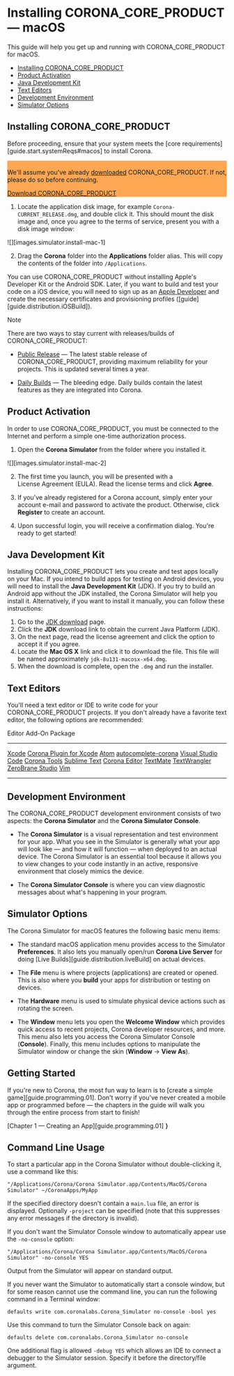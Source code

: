 # Installing CORONA_CORE_PRODUCT &mdash; macOS

This guide will help you get up and running with CORONA_CORE_PRODUCT for macOS.

<div class="guides-toc">

* [Installing CORONA_CORE_PRODUCT](#install)
* [Product Activation](#activate)
* [Java Development Kit](#jdk)
* [Text Editors](#editor)
* [Development Environment](#environment)
* [Simulator Options](#simoptions)

</div>


<a id="install"></a>

## Installing CORONA_CORE_PRODUCT

<div class="docs-tip-outer docs-tip-color-alert" style="width: 100%;">
<div class="docs-tip-inner-left">
<div class="fa fa-exclamation-circle" style="font-size: 35px;"></div>
</div>
<div class="docs-tip-inner-right">

Before proceeding, ensure that your system meets the [core requirements][guide.start.systemReqs#macos] to install Corona.

</div>
</div>

<div class="docs-tip-outer" style="background-color: #ffa752; width: 100%;">
<div class="docs-tip-inner-left">
<div class="fa fa-check-square" style="font-size: 34px; padding-left: 1px; padding-top: 4px;"></div>
</div>
<div class="docs-tip-inner-right">

We'll assume you've already [downloaded](http://developer.coronalabs.com/downloads/coronasdk/) CORONA_CORE_PRODUCT. If not, please do so before continuing.

<a href="http://developer.coronalabs.com/downloads/coronasdk/" target="_blank" class="cta-button">Download CORONA_CORE_PRODUCT</a>

</div>
</div>

1. Locate the application disk image, for example <nobr>`Corona-CURRENT_RELEASE.dmg`</nobr>, and double click it. This should mount the disk image and, once you agree to the terms of service, present you with a disk image window:

<div class="code-indent" style="max-width: 619px;">

![][images.simulator.install-mac-1]

</div>

2. Drag the __Corona__ folder into the __Applications__ folder alias. This will copy the contents of the folder into `/Applications`.

<div class="docs-tip-outer">
<div class="docs-tip-inner-left">
<div class="fa fa-cog"></div>
</div>
<div class="docs-tip-inner-right">

You can use CORONA_CORE_PRODUCT without installing Apple's Developer Kit or the Android&nbsp;SDK. Later, if you want to build and test your code on a iOS device, you will need to sign up as an [Apple&nbsp;Developer](https://developer.apple.com/devcenter/ios/) and create the necessary certificates and provisioning profiles \([guide][guide.distribution.iOSBuild]\).

</div>
</div>

<div class="guide-notebox">
<div class="notebox-title">Note</div>

There are two ways to stay current with releases/builds of CORONA_CORE_PRODUCT:

* [Public Release](https://developer.coronalabs.com/downloads/coronasdk) &mdash; The latest stable release of CORONA_CORE_PRODUCT, providing maximum reliability for your projects. This is updated several times a year.

* [Daily Builds](https://developer.coronalabs.com/downloads/daily-builds/) &mdash; The bleeding edge. Daily builds contain the latest features as they are integrated into Corona.

</div>




<a id="activate"></a>

## Product Activation

In order to use CORONA_CORE_PRODUCT, you must be connected to the Internet and perform a simple <nobr>one-time</nobr> authorization process.

1. Open the __Corona Simulator__ from the folder where you installed it.

<div class="code-indent" style="max-width: 320px;">

![][images.simulator.install-mac-2]

</div>

2. The first time you launch, you will be presented with a <nobr>License Agreement (EULA)</nobr>. Read the license terms and click __Agree__.

3. If you've already registered for a Corona account, simply enter your account <nobr>e-mail</nobr> and password to activate the product. Otherwise, click __Register__ to create an account.

4. Upon successful login, you will receive a confirmation dialog. You're ready to get started!




<a id="jdk"></a>

## Java Development Kit

Installing CORONA_CORE_PRODUCT lets you create and test apps locally on your Mac. If you intend to build apps for testing on Android devices, you will need to install the <nobr>__Java Development Kit__</nobr> (JDK). If you try to build an Android app without the JDK installed, the Corona&nbsp;Simulator will help you install it. Alternatively, if you want to install it manually, you can follow these instructions:

1. Go to the [JDK download](http://www.oracle.com/technetwork/java/javase/downloads/index.html) page.
2. Click the __JDK__ download link to obtain the current <nobr>Java Platform (JDK)</nobr>.
3. On the next page, read the license agreement and click the option to accept it if you agree.
4. Locate the <nobr>__Mac OS X__</nobr> link and click it to download the file. This file will be named approximately <nobr>`jdk-8u131-macosx-x64.dmg`</nobr>.
5. When the download is complete, open the `.dmg` and run the installer.




<!---

<a id="coronaeditor"></a>

## Corona Editor (IDE)

[Corona Editor](http://coronalabs.com/products/editor/) offers developers a very capable and lightweight IDE. Corona Editor streamlines development and includes the following:

* __Debugger__ &mdash; set breakpoints and inspect variables.
* __Snippets__ &mdash; get help with syntax and coding conventions.
* __Code completion__ &mdash; save time for all APIs and constants.
* __Docs__ &mdash; bring up APIs directly from your code.
* __Launch__ &mdash; run the current app in the Corona Simulator from Sublime.

For more information, please see the [Corona Editor](http://coronalabs.com/products/editor/) page.

-->




<a id="editor"></a>

## Text Editors

You'll need a text editor or IDE to write code for your CORONA_CORE_PRODUCT projects. If you don't already have a favorite text editor, the following options are recommended:

<div class="inner-table">

Editor																Add-On Package
------------------------------------------------------------------	---------------------------------------------
[Xcode](https://developer.apple.com/xcode/)							[Corona Plugin for Xcode](https://marketplace.coronalabs.com/asset/corona-plugin-for-xcode)
[Atom](https://atom.io)												[autocomplete-corona](http://bit.ly/1SA5cXv)
[Visual Studio Code](https://code.visualstudio.com/)				[Corona Tools](http://bit.ly/1SHiqgK)
[Sublime Text](http://www.sublimetext.com)							[Corona Editor](http://bit.ly/1QGh44H)
[TextMate](http://macromates.com)
[TextWrangler](http://www.barebones.com/products/textwrangler/)
[ZeroBrane Studio](https://studio.zerobrane.com)
[Vim](http://www.vim.org)
------------------------------------------------------------------	---------------------------------------------

</div>




<a id="environment"></a>

## Development Environment

The CORONA_CORE_PRODUCT development environment consists of two aspects: the <nobr>__Corona Simulator__</nobr> and the <nobr>__Corona Simulator Console__</nobr>.

* The __Corona Simulator__ is a visual representation and test environment for your app. What you see in the Simulator is generally what your app will look like&nbsp;— and how it will function&nbsp;— when deployed to an actual device. The Corona&nbsp;Simulator is an essential tool because it allows you to view changes to your code instantly in an active, responsive environment that closely mimics the device.

* The __Corona Simulator Console__ is where you can view diagnostic messages about what's happening in your program.




<a id="simoptions"></a>

## Simulator Options

The Corona Simulator for macOS features the following basic menu items:

* The standard macOS application menu provides access to the Simulator __Preferences__. It also lets you manually open/run __Corona&nbsp;Live&nbsp;Server__ for doing [Live Builds][guide.distribution.liveBuild] on actual devices.

* The __File__ menu is where projects (applications) are created or opened. This is also where you __build__ your apps for distribution or testing on devices. 

* The __Hardware__ menu is used to simulate physical device actions such as rotating the screen.

* The __Window__ menu lets you open the __Welcome&nbsp;Window__ which provides quick access to recent projects, Corona developer resources, and more. This menu also lets you access the Corona&nbsp;Simulator&nbsp;Console (__Console__). Finally, this menu includes options to manipulate the Simulator window or change the skin <nobr>(__Window__ &rarr; __View&nbsp;As__)</nobr>.




<!---

## Building Apps

When you want to build your app for distribution or to test on a device, choose __File__&nbsp;&rarr;&nbsp;__Build__ and select the desired build option. The entire process for each OS is outlined in the following guides:

* [Provisioning and Building — iOS][guide.distribution.iOSBuild]
* [Signing and Building — Android][guide.distribution.androidBuild]
* [Creating macOS Desktop Apps][guide.distribution.osxBuild]

-->




## Getting Started

If you're new to Corona, the most fun way to learn is to [create a simple game][guide.programming.01]. Don't worry if you've never created a mobile app or programmed before&nbsp;&mdash; the chapters in the guide will walk you through the entire process from start to finish!

<div class="walkthrough-nav">

[Chapter 1 &mdash; Creating an App][guide.programming.01] __&rang;__

</div>




## Command Line Usage

To start a particular app in the Corona Simulator without double-clicking it, use a command like this:

```
"/Applications/Corona/Corona Simulator.app/Contents/MacOS/Corona Simulator" ~/CoronaApps/MyApp
```

If the specified directory doesn't contain a `main.lua` file, an error is displayed. Optionally `-project` can be specified (note&nbsp;that this suppresses any error messages if the directory is&nbsp;invalid).

If you don't want the Simulator Console window to automatically appear use the `-no-console` option:

```
"/Applications/Corona/Corona Simulator.app/Contents/MacOS/Corona Simulator" -no-console YES
```

Output from the Simulator will appear on standard output.

If you never want the Simulator to automatically start a console window, but for some reason cannot use the command line, you can run the following command in a Terminal window:

```
defaults write com.coronalabs.Corona_Simulator no-console -bool yes
```

Use this command to turn the Simulator Console back on again:

```
defaults delete com.coronalabs.Corona_Simulator no-console
```

One additional flag is allowed `-debug YES` which allows an IDE to connect a debugger to the Simulator session. Specify it before the directory/file argument.
